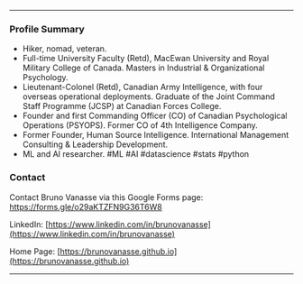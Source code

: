 * * *

### Profile Summary
* Hiker, nomad, veteran.
* Full-time University Faculty (Retd), MacEwan University and Royal Military College of Canada. Masters in Industrial & Organizational Psychology.
* Lieutenant-Colonel (Retd), Canadian Army Intelligence, with four overseas operational deployments. Graduate of the Joint Command Staff Programme (JCSP) at Canadian Forces College.
* Founder and first Commanding Officer (CO) of Canadian Psychological Operations (PSYOPS). Former CO of 4th Intelligence Company. 
* Former Founder, Human Source Intelligence. International Management Consulting & Leadership Development. 
* ML and AI researcher. #ML #AI #datascience #stats #python

### Contact 

Contact Bruno Vanasse via this Google Forms page: [https://forms.gle/o29aKTZFN9G36T6W8 ](https://forms.gle/o29aKTZFN9G36T6W8) 

LinkedIn: [https://www.linkedin.com/in/brunovanasse](https://www.linkedin.com/in/brunovanasse)

Home Page: [https://brunovanasse.github.io](https://brunovanasse.github.io)

* * *
